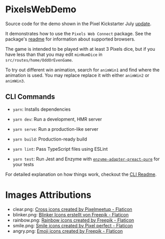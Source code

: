 # PixelsWebDemo

Source code for the demo shown in the Pixel Kickstarter July [update](
    https://www.kickstarter.com/projects/pixels-dice/pixels-the-electronic-dice/posts/3568853
).

It demonstrates how to use the `Pixels Web Connect` package. See the package's
[readme](
    https://github.com/GameWithPixels/pixels-js/tree/main/packages/pixels-web-connect
) for information about supported browsers.

The game is intended to be played with at least 3 Pixels dice, but if you have less than that
you may edit `minNumDice` in `src/routes/home/OddOrEvenGame`.

To try out different win animation, search for `animWin1` and find where the animation is used.
You may replace replace it with either `animWin2` or `animWin3`.

## CLI Commands

*   `yarn`: Installs dependencies

*   `yarn dev`: Run a development, HMR server

*   `yarn serve`: Run a production-like server

*   `yarn build`: Production-ready build

*   `yarn lint`: Pass TypeScript files using ESLint

*   `yarn test`: Run Jest and Enzyme with
    [`enzyme-adapter-preact-pure`](https://github.com/preactjs/enzyme-adapter-preact-pure) for
    your tests

For detailed explanation on how things work, checkout the [CLI Readme](
    https://github.com/developit/preact-cli/blob/master/README.md
).

# Images Attributions

* clear.png: [Cross icons created by Pixelmeetup - Flaticon](
    https://www.flaticon.com/free-icons/cross"
)
* blinker.png: [Blinker Icons erstellt von Freepik - Flaticon](
    https://www.flaticon.com/de/kostenlose-icons/
)
* rainbow.png: [Rainbow icons created by Freepik - Flaticon](
    https://www.flaticon.com/free-icons/rainbow
)
* smile.png: [Smile icons created by Pixel perfect - Flaticon](
    https://www.flaticon.com/free-icons/smile
)
* angry.png: [Emoji icons created by Freepik - Flaticon](
    https://www.flaticon.com/free-icons/emoji
)
